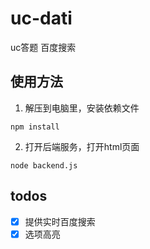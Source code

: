 # uc-dati
uc答题 百度搜索
## 使用方法
1. 解压到电脑里，安装依赖文件
```
npm install
```
2. 打开后端服务，打开html页面
```
node backend.js
```

## todos
- [x] 提供实时百度搜索
- [x] 选项高亮
